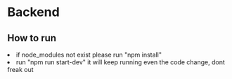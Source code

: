 # Backend
<h2>How to run</h2>
<li> if node_modules not exist please run "npm install"</li>
<li> run "npm run start-dev" it will keep running even the code change, dont freak out</li>
